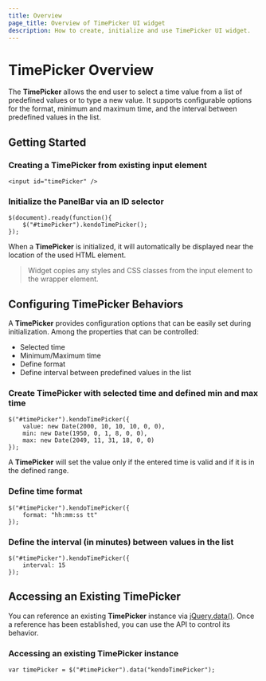```yaml
---
title: Overview
page_title: Overview of TimePicker UI widget
description: How to create, initialize and use TimePicker UI widget.
---
```


# TimePicker Overview

The **TimePicker** allows the end user to select a time value from a list of predefined values or
to type a new value. It supports configurable options for the format, minimum and maximum time, and the
interval between predefined values in the list.


## Getting Started

### Creating a TimePicker from existing input element

    <input id="timePicker" />

### Initialize the PanelBar via an ID selector

    $(document).ready(function(){
        $("#timePicker").kendoTimePicker();
    });

When a **TimePicker** is initialized, it will automatically be displayed near the location of the
used HTML element.

> Widget copies any styles and CSS classes from the input element to the wrapper element.

## Configuring TimePicker Behaviors


A **TimePicker** provides configuration options that can be easily set during initialization.
Among the properties that can be controlled:


*   Selected time
*   Minimum/Maximum time
*   Define format
*   Define interval between predefined values in the list

### Create TimePicker with selected time and defined min and max time

    $("#timePicker").kendoTimePicker({
        value: new Date(2000, 10, 10, 10, 0, 0),
        min: new Date(1950, 0, 1, 8, 0, 0),
        max: new Date(2049, 11, 31, 18, 0, 0)
    });

A **TimePicker** will set the value only if the entered time is valid and if it is in the defined
range.

### Define time format

    $("#timePicker").kendoTimePicker({
        format: "hh:mm:ss tt"
    });

### Define the interval (in minutes) between values in the list

    $("#timePicker").kendoTimePicker({
        interval: 15
    });

## Accessing an Existing TimePicker


You can reference an existing **TimePicker** instance via
[jQuery.data()](http://api.jquery.com/jQuery.data/). Once a reference has been established, you can
use the API to control its behavior.

### Accessing an existing TimePicker instance

    var timePicker = $("#timePicker").data("kendoTimePicker");
